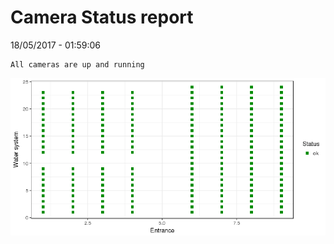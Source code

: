Camera Status report
================
18/05/2017 - 01:59:06

    All cameras are up and running

![](camreport_files/figure-markdown_github/unnamed-chunk-2-1.png)
